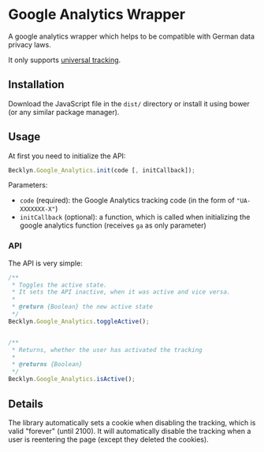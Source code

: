 Google Analytics Wrapper
========================

A google analytics wrapper which helps to be compatible with German data privacy laws.

It only supports [universal tracking][universal-tracking].


## Installation
Download the JavaScript file in the `dist/` directory or install it using bower (or any similar package manager).


## Usage
At first you need to initialize the API:

```js
Becklyn.Google_Analytics.init(code [, initCallback]);
```

Parameters:
*   `code` (required): the Google Analytics tracking code (in the form of `"UA-XXXXXXX-X"`) 
*   `initCallback` (optional): a function, which is called when initializing the google analytics function (receives `ga` as only parameter)

### API
The API is very simple:
```js
/**
 * Toggles the active state.
 * It sets the API inactive, when it was active and vice versa.
 *
 * @return {Boolean} the new active state
 */
Becklyn.Google_Analytics.toggleActive();


/**
 * Returns, whether the user has activated the tracking
 *
 * @returns {Boolean}
 */
Becklyn.Google_Analytics.isActive();
```


## Details
The library automatically sets a cookie when disabling the tracking, which is valid "forever" (until 2100).
It will automatically disable the tracking when a user is reentering the page (except they deleted the cookies).


[universal-tracking]: https://support.google.com/analytics/answer/2790010
